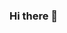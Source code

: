### Hi there 👋

<!--
**idle1idle2idle3/idle1idle2idle3** is a ✨ _special_ ✨ repository because its `README.md` (this file) appears on your GitHub profile.

https://htmlpreview.github.io/?https://github.com/idle1idle2idle3/idle1idle2idle3/blob/main/Idle%20Virus/IDLE_VIRUS.html
